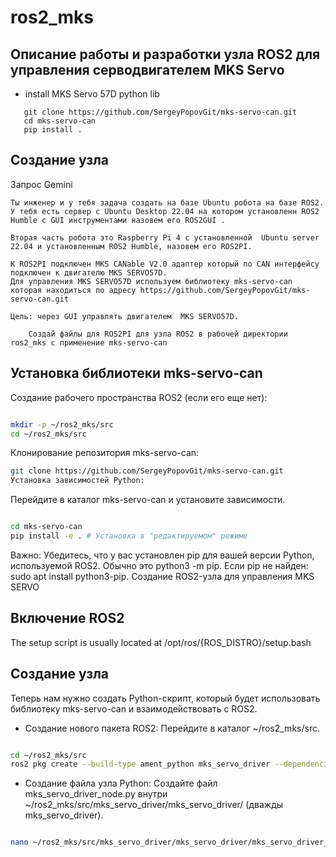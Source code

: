 # ros2_mks
## Описание работы и разработки узла ROS2 для управления серводвигателем MKS Servo

- install MKS Servo 57D python lib
```
   git clone https://github.com/SergeyPopovGit/mks-servo-can.git     
   cd mks-servo-can
   pip install .
```

## Cоздание  узла
Запрос Gemini
```
Ты инженер и у тебя задача создать на базе Ubuntu робота на базе ROS2.
У тебя есть сервер с Ubuntu Desktop 22.04 на котором установленн ROS2 Humble c GUI инструментами назовем его ROS2GUI .

Вторая часть робота это Raspberry Pi 4 с установленной  Ubuntu server 22.04 и установленным ROS2 Humble, назовем его ROS2PI.

К ROS2PI подключен MKS CANable V2.0 адаптер который по CAN интерфейсу подключен к двигателю MKS SERVO57D.
Для управления MKS SERVO57D используем библиотеку mks-servo-can которая находиться по адресу https://github.com/SergeyPopovGit/mks-servo-can.git

Цель: через GUI управлять двигателем  MKS SERVO57D.

    Создай файлы для ROS2PI для узла ROS2 в рабочей директории ros2_mks с применение mks-servo-can
```
## Установка библиотеки mks-servo-can

Создание рабочего пространства ROS2 (если его еще нет):

```Bash

mkdir -p ~/ros2_mks/src
cd ~/ros2_mks/src
```
Клонирование репозитория mks-servo-can:

```Bash 
git clone https://github.com/SergeyPopovGit/mks-servo-can.git
Установка зависимостей Python:
```
Перейдите в каталог mks-servo-can и установите зависимости.

```Bash

cd mks-servo-can
pip install -e . # Установка в "редактируемом" режиме
```
Важно: Убедитесь, что у вас установлен pip для вашей версии Python, используемой ROS2. Обычно это python3 -m pip. Если pip не найден: sudo apt install python3-pip.
Создание ROS2-узла для управления MKS SERVO
## Включение ROS2
The setup script is usually located at /opt/ros/{ROS_DISTRO}/setup.bash

## Создание узла
Теперь нам нужно создать Python-скрипт, который будет использовать библиотеку mks-servo-can и взаимодействовать с ROS2.

- Создание нового пакета ROS2:
Перейдите в каталог ~/ros2_mks/src.

```Bash

cd ~/ros2_mks/src
ros2 pkg create --build-type ament_python mks_servo_driver --dependencies rclpy
```
- Создание файла узла Python:
Создайте файл mks_servo_driver_node.py внутри ~/ros2_mks/src/mks_servo_driver/mks_servo_driver/ (дважды mks_servo_driver).

```Bash

nano ~/ros2_mks/src/mks_servo_driver/mks_servo_driver/mks_servo_driver_node.py
```
